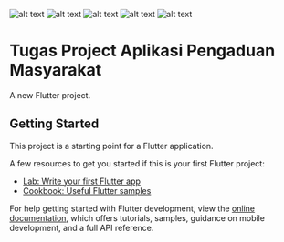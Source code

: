![alt text](https://github.com/rafael-0403/pengaduanmasyarakat/blob/main/public/homepage.png)
![alt text](https://github.com/rafael-0403/pengaduanmasyarakat/blob/main/public/sidebar.png)
![alt text](https://github.com/rafael-0403/pengaduanmasyarakat/blob/main/public/Informasi_lingkungan_1.png)
![alt text](https://github.com/rafael-0403/pengaduanmasyarakat/blob/main/public/Informasi_lingkungan_2.png)
![alt text](https://github.com/rafael-0403/pengaduanmasyarakat/blob/main/public/Profile.png)
# Tugas Project Aplikasi Pengaduan Masyarakat

A new Flutter project.

## Getting Started

This project is a starting point for a Flutter application.

A few resources to get you started if this is your first Flutter project:

- [Lab: Write your first Flutter app](https://docs.flutter.dev/get-started/codelab)
- [Cookbook: Useful Flutter samples](https://docs.flutter.dev/cookbook)

For help getting started with Flutter development, view the
[online documentation](https://docs.flutter.dev/), which offers tutorials,
samples, guidance on mobile development, and a full API reference.
